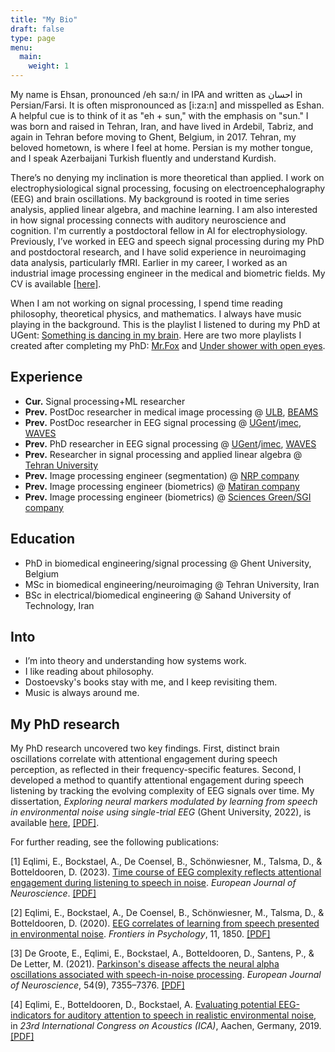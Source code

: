 ```yaml
---
title: "My Bio"
draft: false
type: page
menu:
  main:
    weight: 1
---
```


My name is Ehsan, pronounced /eh sa:n/ in IPA and written as احسان in Persian/Farsi. It is often mispronounced as [i:za:n] and misspelled as Eshan. A helpful cue is to think of it as "eh + sun," with the emphasis on "sun."  I was born and raised in Tehran, Iran, and have lived in Ardebil, Tabriz, and again in Tehran before moving to Ghent, Belgium, in 2017. Tehran, my beloved hometown, is where I feel at home. Persian is my mother tongue, and I speak Azerbaijani Turkish fluently and understand Kurdish.

<!--
My last name, Eqlimi, is pronounced /eqliːˈmiː/ or /eɣliːˈmiː/, and written as اقلیمی. The "q" sound is similar to the French "r" or Arabic "gh/غ." In modern Persian, it is closer to /ɣ/ than /q/. Like my first name, which is associated with the sun, my surname also connects to nature. "اقلیم" (Eqlim) in Persian derives from the Greek word "κλίμα" (klima), meaning climate or region.
-->
 
There’s no denying my inclination is more theoretical than applied. I work on electrophysiological signal processing, focusing on electroencephalography (EEG) and brain oscillations. My background is rooted in time series analysis, applied linear algebra, and machine learning. I am also interested in how signal processing connects with auditory neuroscience and cognition. I'm currently a postdoctoral fellow in AI for electrophysiology. Previously, I’ve worked in EEG and speech signal processing during my PhD and postdoctoral research, and I have solid experience in neuroimaging data analysis, particularly fMRI. Earlier in my career, I worked as an industrial image processing engineer in the medical and biometric fields. My CV is available [[here]](https://drive.google.com/file/d/17nVbXWf7b-gvgL6D21OhB7SRpguKX8LV/view?usp=drive_link).
 
<!--
Before joining the Data Science team at AZORG Hospital (formerly OLV) in Aalst, Belgium, I worked as a postdoctoral researcher at the [BEAMS group](https://beams.polytech.ulb.be/) at the [Université Libre de Bruxelles (ULB)](https://www.ulb.be/en) in Brussels. Prior to that, I held a postdoctoral position in the [WAVES-Acoustic group](https://www.waves.intec.ugent.be/) at [Ghent University (UGent)](https://www.ugent.be/en) and [imec](https://www.imec-int.com/en). I completed my PhD in biomedical engineering in 2022 at UGent-imec’s WAVES group. Before that, I began a PhD in biomedical engineering at the Department of Medical Physics and Biomedical Engineering at Tehran University of Medical Sciences, where I passed the comprehensive exam but later chose to discontinue. Earlier in my career, I worked as an Image Processing Scientist at [Sciences Green](https://www.sgi.ir/?lang=en) and [Matiran](https://matiran.ir/about-matiran/) in Tehran.
-->


When I am not working on signal processing, I spend time reading philosophy, theoretical physics, and mathematics. I always have music playing in the background. This is the playlist I listened to during my PhD at UGent: [Something is dancing in my brain](https://open.spotify.com/playlist/2ezdJcKNRJW1cQwrQqpxUx?si=233f1f68334c44c3). Here are two more playlists I created after completing my PhD: [Mr.Fox](https://open.spotify.com/playlist/6R801YrXceGUgg3GrErbCm?si=6165dac48a804517) and [Under shower with open eyes](https://open.spotify.com/playlist/07fgbpqkXvKX9g9NcWno4X?si=98ca0687f0e74bbe).

## Experience
- **Cur.** Signal processing+ML researcher
- **Prev.** PostDoc researcher in medical image processing @ [ULB](https://www.ulb.be/en/ulb-homepage), [BEAMS](https://beams.polytech.ulb.be/)  
- **Prev.** PostDoc researcher in EEG signal processing @ [UGent](https://www.ugent.be/en)/[imec](https://www.imec-int.com/en), [WAVES](https://www.waves.intec.ugent.be/)  
- **Prev.** PhD researcher in EEG signal processing @ [UGent](https://www.ugent.be/en)/[imec](https://www.imec-int.com/en), [WAVES](https://www.waves.intec.ugent.be/)  
- **Prev.** Researcher in signal processing and applied linear algebra @ [Tehran University](https://en.tums.ac.ir/en)  
- **Prev.** Image processing engineer (segmentation) @ [NRP company](http://www.nrp-co.com/)  
- **Prev.** Image processing engineer (biometrics) @ [Matiran company](https://matiran.ir/about-matiran/)  
- **Prev.** Image processing engineer (biometrics) @ [Sciences Green/SGI company](https://sgi.ir/?lang=en)  

## Education
- PhD in biomedical engineering/signal processing @ Ghent University, Belgium  
- MSc in biomedical engineering/neuroimaging @ Tehran University, Iran  
- BSc in electrical/biomedical engineering @ Sahand University of Technology, Iran  

## Into
- I’m into theory and understanding how systems work.  
- I like reading about philosophy.  
- Dostoevsky's books stay with me, and I keep revisiting them.  
- Music is always around me.  

## My PhD research 

My PhD research uncovered two key findings. First, distinct brain oscillations correlate with attentional engagement during speech perception, as reflected in their frequency-specific features. Second, I developed a method to quantify attentional engagement during speech listening by tracking the evolving complexity of EEG signals over time. My dissertation, *Exploring neural markers modulated by learning from speech in environmental noise using single-trial EEG* (Ghent University, 2022), is available [here](https://biblio.ugent.be/publication/01GJ5HTSJYBWAG656CTYKSG7A4), [[PDF]](https://www.researchgate.net/publication/365565540_Exploring_neural_markers_modulated_by_learning_from_speech_in_environmental_noise_using_single-trial_EEG).



For further reading, see the following publications:

[1] Eqlimi, E., Bockstael, A., De Coensel, B., Schönwiesner, M., Talsma, D., & Botteldooren, D. (2023). [Time course of EEG complexity reflects attentional engagement during listening to speech in noise](https://onlinelibrary.wiley.com/doi/10.1111/ejn.16159). *European Journal of Neuroscience*. [[PDF]](https://www.researchgate.net/publication/374638222_Time_course_of_EEG_complexity_reflects_attentional_engagement_during_listening_to_speech_in_noise)

[2] Eqlimi, E., Bockstael, A., De Coensel, B., Schönwiesner, M., Talsma, D., & Botteldooren, D. (2020). [EEG correlates of learning from speech presented in environmental noise](https://www.frontiersin.org/articles/10.3389/fpsyg.2020.01850/full). *Frontiers in Psychology*, 11, 1850. [[PDF]](https://www.frontiersin.org/articles/10.3389/fpsyg.2020.01850/full)

[3] De Groote, E., Eqlimi, E., Bockstael, A., Botteldooren, D., Santens, P., & De Letter, M. (2021). [Parkinson's disease affects the neural alpha oscillations associated with speech-in-noise processing](https://onlinelibrary.wiley.com/doi/abs/10.1111/ejn.15477). *European Journal of Neuroscience*, 54(9), 7355–7376. [[PDF]](https://www.researchgate.net/publication/354776930_Parkinson's_disease_affects_the_neural_alpha_oscillations_associated_with_speech-in-noise_processing)

[4] Eqlimi, E., Botteldooren, D., Bockstael, A. [Evaluating potential EEG-indicators for auditory attention to speech in realistic environmental noise](https://pub.dega-akustik.de/ICA2019/data/articles/000994.pdf), in *23rd International Congress on Acoustics (ICA)*, Aachen, Germany, 2019. [[PDF]](https://pub.dega-akustik.de/ICA2019/data/articles/000994.pdf)
